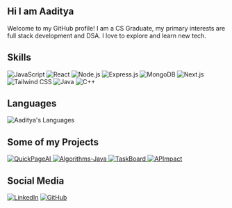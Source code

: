 ## Hi I am Aaditya

Welcome to my GitHub profile! I am a CS Graduate, my primary interests are full stack development and DSA. I love to explore and learn new tech.

## Skills
<img src="https://img.shields.io/badge/JavaScript-F7DF1E?style=for-the-badge&logo=javascript&logoColor=black" alt="JavaScript"/> <img src="https://img.shields.io/badge/React-61DAFB?style=for-the-badge&logo=react&logoColor=black" alt="React"/> <img src="https://img.shields.io/badge/Node.js-339933?style=for-the-badge&logo=node.js&logoColor=white" alt="Node.js"/> <img src="https://img.shields.io/badge/Express.js-000000?style=for-the-badge&logo=express&logoColor=white" alt="Express.js"/> <img src="https://img.shields.io/badge/MongoDB-47A248?style=for-the-badge&logo=mongodb&logoColor=white" alt="MongoDB"/> <img src="https://img.shields.io/badge/Next.js-000000?style=for-the-badge&logo=next.js&logoColor=white" alt="Next.js"/><img src="https://img.shields.io/badge/TailwindCSS-06B6D4?style=for-the-badge&logo=tailwindcss&logoColor=white" alt="Tailwind CSS"/> <img src="https://img.shields.io/badge/Java-007396?style=for-the-badge&logo=java&logoColor=white" alt="Java"/> <img src="https://img.shields.io/badge/C++-00599C?style=for-the-badge&logo=c%2B%2B&logoColor=white" alt="C++"/>


## Languages
![Aaditya's Languages](https://github-readme-stats.vercel.app/api/top-langs/?username=AadityaNayak&layout=compact&theme=react)

## Some of my Projects

<p align="left">
  <a href="https://github.com/AadityaNayak/QuickPageAI">
    <img src="https://github-readme-stats.vercel.app/api/pin/?username=AadityaNayak&repo=QuickPageAI&theme=dark" alt="QuickPageAI" />
  </a>
  <a href="https://github.com/AadityaNayak/Algorithms-Java">
    <img src="https://github-readme-stats.vercel.app/api/pin/?username=AadityaNayak&repo=Algorithms-Java&theme=dark" alt="Algorithms-Java" />
  </a>
  <a href="https://github.com/AadityaNayak/TaskBoard">
    <img src="https://github-readme-stats.vercel.app/api/pin/?username=AadityaNayak&repo=TaskBoard&theme=dark" alt="TaskBoard" />
  </a>
  <a href="https://github.com/AadityaNayak/APImpact">
    <img src="https://github-readme-stats.vercel.app/api/pin/?username=AadityaNayak&repo=APImpact&theme=dark" alt="APImpact" />
  </a>
</p>

## Social Media
<a href="https://www.linkedin.com/in/aaditya-nayak-an73a8208/"><img alt="LinkedIn" src="https://img.shields.io/badge/LinkedIn-0077B5?style=for-the-badge&logo=linkedin&logoColor=white"/></a> <a href="https://github.com/AadityaNayak"><img alt="GitHub" src="https://img.shields.io/badge/GitHub-100000?style=for-the-badge&logo=github&logoColor=white"/></a>
